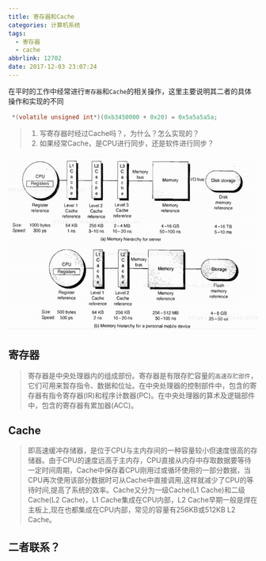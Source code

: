 ```yaml
---
title: 寄存器和Cache
categories: 计算机系统
tags:
  - 寄存器
  - cache
abbrlink: 12702
date: 2017-12-03 23:07:24
---
```



在平时的工作中经常进行`寄存器`和`Cache`的相关操作，这里主要说明其二者的具体操作和实现的不同


``` C
 *(volatile unsigned int*)(0xb3450000 + 0x20) = 0x5a5a5a5a;
```

>1. 写寄存器时经过Cache吗？，为什么？怎么实现的？
>2. 如果经常Cache，是CPU进行同步，还是软件进行同步？

<!--more-->

![cpu_memory_struct](/images/cpu_memory_struct.png)

## 寄存器

>寄存器是中央处理器内的组成部份。寄存器是有限存贮容量的`高速存贮部件`，它们可用来暂存指令、数据和位址。在中央处理器的控制部件中，包含的寄存器有指令寄存器(IR)和程序计数器(PC)。在中央处理器的算术及逻辑部件中，包含的寄存器有累加器(ACC)。




## Cache

>即高速缓冲存储器，是位于CPU与主内存间的一种容量较小但速度很高的存储器。由于CPU的速度远高于主内存，CPU直接从内存中存取数据要等待一定时间周期，Cache中保存着CPU刚用过或循环使用的一部分数据，当CPU再次使用该部分数据时可从Cache中直接调用,这样就减少了CPU的等待时间,提高了系统的效率。Cache又分为一级Cache(L1 Cache)和二级Cache(L2 Cache)，L1 Cache集成在CPU内部，L2 Cache早期一般是焊在主板上,现在也都集成在CPU内部，常见的容量有256KB或512KB L2 Cache。

## 二者联系？
